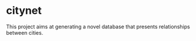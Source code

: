 # citynet
This project aims at generating a novel database that presents relationships between cities.
